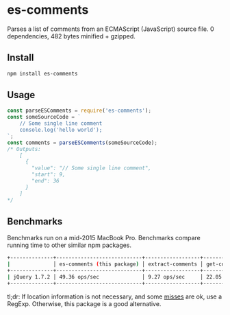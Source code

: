 # es-comments

Parses a list of comments from an ECMAScript (JavaScript) source file. 0 dependencies, 482 bytes minified + gzipped.

## Install

```sh
npm install es-comments
```

## Usage

```js
const parseESComments = require('es-comments');
const someSourceCode = `
    // Some single line comment
    console.log('hello world');
`;
const comments = parseESComments(someSourceCode);
/* Outputs:
    [
      {
        "value": "// Some single line comment",
        "start": 9,
        "end": 36
      }
    ]
*/
```

## Benchmarks

Benchmarks run on a mid-2015 MacBook Pro. Benchmarks compare running time to other similar npm packages.

```sh
+--------------+----------------------------+------------------+---------------+---------------+
|              │ es-comments (this package) │ extract-comments │ get-comments  │ comment-regex |
+--------------+----------------------------+------------------+---------------+---------------+
| jQuery 1.7.2 │ 49.36 ops/sec              │ 9.27 ops/sec     │ 22.05 ops/sec │ 1,474 ops/sec |
+--------------+----------------------------+------------------+---------------+---------------+
```

tl;dr: If location information is not necessary, and some [misses](https://github.com/sindresorhus/comment-regex/issues/1) are ok, use a RegExp. Otherwise, this package is a good alternative.
